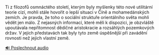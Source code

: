 
Ti z filozofů osmnáctého století, kterým byly myšlenky této nové utilitární teorie cizí, mohli stále hovořit o lepší situaci v Číně a mohamedánských zemích. Je pravda, že toho o sociální struktuře orientálního světa mohli vědět jen málo. Z nejasných informací, které měli k dispozici, je obzvláště upoutávala nepřítomnost dědičné aristokracie a rozsáhlých pozemkových držav. V jejich představách tak byly tyto země úspěšnější při zavádění rovnosti než jejich vlastní země.

[🔊 Poslechnout audio](/data/7-paragraphs/audio/chapter_165/para_006-Ti-z-filozof-osmnctho-stolet-kterm-byly-myl.mp3)
